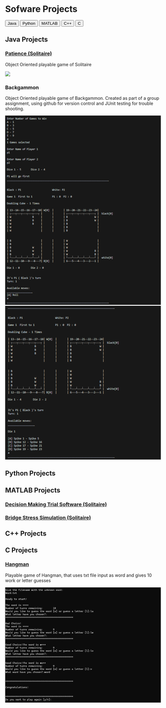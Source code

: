 <html>
<head>
  <link rel="stylesheet" href="tabs.css">
  <h1>Sofware Projects</h1>
</head>
<script>
function openPage(evt, cityName) {
  // Declare all variables
  var i, tabcontent, tablinks;
  tabcontent = document.getElementsByClassName("tabcontent");
  for (i = 0; i < tabcontent.length; i++) {
    tabcontent[i].style.display = "none";
  }

  tablinks = document.getElementsByClassName("tablinks");
  for (i = 0; i < tablinks.length; i++) {
    tablinks[i].className = tablinks[i].className.replace(" active", "");
  }
  document.getElementById(cityName).style.display = "block";
  evt.currentTarget.className += " active";
} 
window.onload = function(){
var acc = document.getElementsByClassName("accordion");
var i;
for (i = 0; i < acc.length; i++) {
  acc[i].addEventListener("click", function() {
    this.classList.toggle("active");
    var panel = this.nextElementSibling;
    if (panel.style.display === "block") {
      panel.style.display = "none";
    } else {
      panel.style.display = "block";
    }
  });
}
document.getElementById("defaultOpen").click(); 
}
document.getElementsByClassName("tablinks")[1].className = "active";
</script>
<div class="btn-group">
  <button class="tablinks" onclick="openPage(event, '1')" id = "defaultOpen" >Java</button>
  <button class="tablinks" onclick="openPage(event, '2')">Python</button>
  <button class="tablinks" onclick="openPage(event, '3')">MATLAB</button>
  <button class="tablinks" onclick="openPage(event, '4')">C++</button>
  <button class="tablinks" onclick="openPage(event, '5')">C</button>
</div>

<div id="1" class="tabcontent">
  <h2>Java Projects</h2>
  <h3><a href =  "https://github.com/Ohogan217/EngPortfolio/tree/master/Software Projects/Java/Patience">Patience (Solitaire)</a></h3>
  <p>Object Oriented playable game of Solitaire</p>
  <img src="https.Software Projects/Images/Patience.png"
     style="max-width: 100%;"/> 
  <h3>Backgammon</h3>
  <p>Object Oriented playable game of Backgammon. Created as part of a group assignment, using github for version control and JUnit testing for trouble shooting.</p>
  <img src="Software Projects/Images/Bg1.png"
     style="max-width: 100%;"/> 
  <img src="Software Projects/Images/Bg2.png"
     style="max-width: 100%;"/> 
</div>

<div id="2" class="tabcontent">
  <h2>Python Projects</h2>
  
</div>

<div id="3" class="tabcontent">
  <h2>MATLAB Projects</h2>
  <h3><a href =  "https://github.com/Ohogan217/EngPortfolio/tree/master/Software Projects/MATLAB/Thesis Software">Decision Making Trial Software (Solitaire)</a></h3>
  <h3><a href =  "https://github.com/Ohogan217/EngPortfolio/tree/master/Software Projects/Matlab/Modelling and Simulation">Bridge Stress Simulation (Solitaire)</a></h3>
  
  
</div>

<div id="4" class="tabcontent">
  <h2>C++ Projects</h2>
  
</div>

<div id="5" class="tabcontent"></div>
  <h2>C Projects</h2>
  <h3><a href =  "https://github.com/Ohogan217/EngPortfolio/tree/master/Software Projects/C">Hangman</a></h3>
  <p>Playable game of Hangman, that uses txt file input as word and gives 10 work or letter guesses</p>
  <img src="Software Projects/Images/Hangman.png"
     style="max-width: 100%;"/> 
</html>

